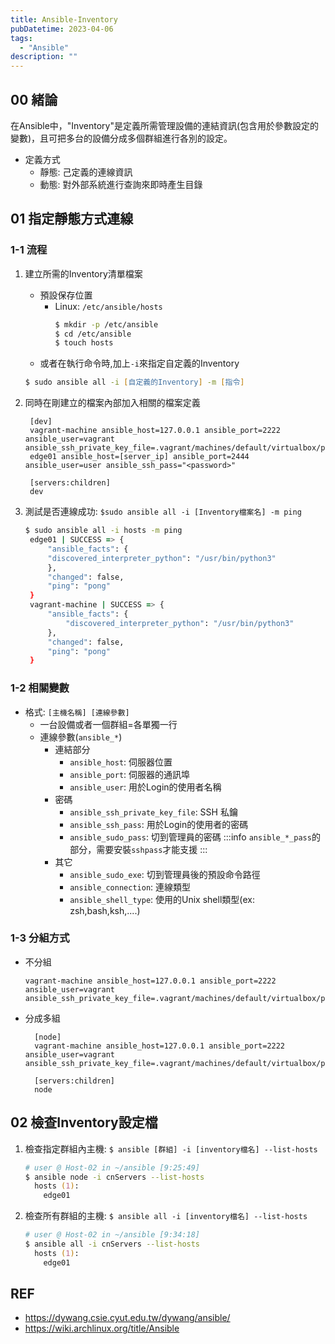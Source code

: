 ```yaml
---
title: Ansible-Inventory
pubDatetime: 2023-04-06
tags:
  - "Ansible"
description: ""
---
```


## 00 緒論

在Ansible中，"Inventory"是定義所需管理設備的連結資訊(包含用於參數設定的變數)，且可把多台的設備分成多個群組進行各別的設定。

- 定義方式
  - 靜態: 己定義的連線資訊
  - 動態: 對外部系統進行查詢來即時產生目錄

## 01 指定靜態方式連線

### 1-1 流程

1. 建立所需的Inventory清單檔案
   - 預設保存位置
     - Linux: `/etc/ansible/hosts`
       ```zsh
       $ mkdir -p /etc/ansible
       $ cd /etc/ansible
       $ touch hosts
       ```
   - 或者在執行命令時,加上`-i`來指定自定義的Inventory
   ```zsh
   $ sudo ansible all -i [自定義的Inventory] -m [指令]
   ```
2. 同時在剛建立的檔案內部加入相關的檔案定義

   ```shell=
    [dev]
    vagrant-machine ansible_host=127.0.0.1 ansible_port=2222 ansible_user=vagrant ansible_ssh_private_key_file=.vagrant/machines/default/virtualbox/private_key
    edge01 ansible_host=[server_ip] ansible_port=2444 ansible_user=user ansible_ssh_pass="<password>"

    [servers:children]
    dev
   ```

3. 測試是否連線成功: `$sudo ansible all -i [Inventory檔案名] -m ping`
   ```zsh
   $ sudo ansible all -i hosts -m ping
    edge01 | SUCCESS => {
        "ansible_facts": {
        "discovered_interpreter_python": "/usr/bin/python3"
        },
        "changed": false,
        "ping": "pong"
    }
    vagrant-machine | SUCCESS => {
        "ansible_facts": {
            "discovered_interpreter_python": "/usr/bin/python3"
        },
        "changed": false,
        "ping": "pong"
    }
   ```

### 1-2 相關變數

- 格式: `[主機名稱] [連線參數]`
  - 一台設備或者一個群組=各單獨一行
  - 連線參數(`ansible_*`)
    - 連結部分
      - `ansible_host`: 伺服器位置
      - `ansible_port`: 伺服器的通訊埠
      - `ansible_user`: 用於Login的使用者名稱
    - 密碼
      - `ansible_ssh_private_key_file`: SSH 私鑰
      - `ansible_ssh_pass`: 用於Login的使用者的密碼
      - `ansible_sudo_pass`: 切到管理員的密碼 :::info
        `ansible_*_pass`的部分，需要安裝`sshpass`才能支援 :::
    - 其它
      - `ansible_sudo_exe`: 切到管理員後的預設命令路徑
      - `ansible_connection`: 連線類型
      - `ansible_shell_type`: 使用的Unix shell類型(ex: zsh,bash,ksh,....)

### 1-3 分組方式

- 不分組
  ```shell
  vagrant-machine ansible_host=127.0.0.1 ansible_port=2222 ansible_user=vagrant ansible_ssh_private_key_file=.vagrant/machines/default/virtualbox/private_key
  ```
- 分成多組

  ```shell
    [node]
    vagrant-machine ansible_host=127.0.0.1 ansible_port=2222 ansible_user=vagrant ansible_ssh_private_key_file=.vagrant/machines/default/virtualbox/private_key

    [servers:children]
    node
  ```

## 02 檢查Inventory設定檔

1. 檢查指定群組內主機: `$ ansible [群組] -i [inventory檔名] --list-hosts`
   ```zsh
   # user @ Host-02 in ~/ansible [9:25:49]
   $ ansible node -i cnServers --list-hosts
     hosts (1):
       edge01
   ```
2. 檢查所有群組的主機: `$ ansible all -i [inventory檔名] --list-hosts`
   ```zsh
   # user @ Host-02 in ~/ansible [9:34:18]
   $ ansible all -i cnServers --list-hosts
     hosts (1):
       edge01
   ```

## REF

- https://dywang.csie.cyut.edu.tw/dywang/ansible/
- https://wiki.archlinux.org/title/Ansible
